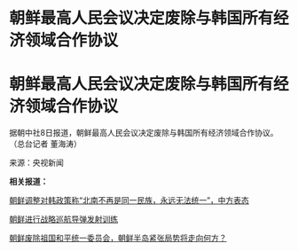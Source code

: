 # 朝鲜最高人民会议决定废除与韩国所有经济领域合作协议

# 朝鲜最高人民会议决定废除与韩国所有经济领域合作协议

据朝中社8日报道，朝鲜最高人民会议决定废除与韩国所有经济领域合作协议。（总台记者 董海涛）

来源：央视新闻

**相关报道：**

[朝鲜调整对韩政策称“北南不再是同一民族，永远无法统一”，中方表态](https://news.qq.com/rain/a/20240205A05YVO00)

[朝鲜进行战略巡航导弹发射训练](https://news.qq.com/rain/a/20240131A00QEU00)

[朝鲜废除祖国和平统一委员会，朝鲜半岛紧张局势将走向何方？](https://news.qq.com/rain/a/20240116A02IMF00)

